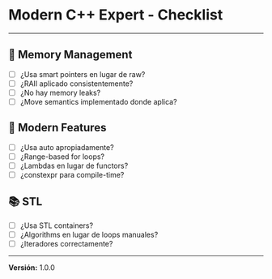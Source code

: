 # Modern C++ Expert - Checklist

---

## 💾 Memory Management
- [ ] ¿Usa smart pointers en lugar de raw?
- [ ] ¿RAII aplicado consistentemente?
- [ ] ¿No hay memory leaks?
- [ ] ¿Move semantics implementado donde aplica?

## 🎯 Modern Features
- [ ] ¿Usa auto apropiadamente?
- [ ] ¿Range-based for loops?
- [ ] ¿Lambdas en lugar de functors?
- [ ] ¿constexpr para compile-time?

## 📚 STL
- [ ] ¿Usa STL containers?
- [ ] ¿Algorithms en lugar de loops manuales?
- [ ] ¿Iteradores correctamente?

---

**Versión:** 1.0.0
